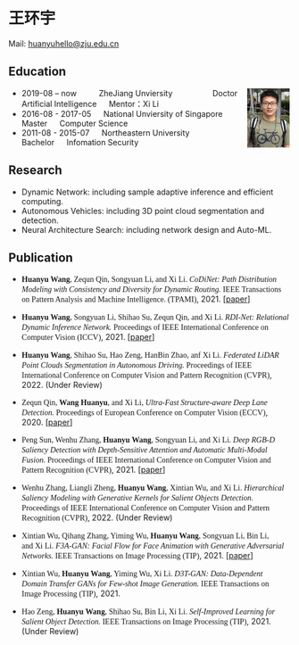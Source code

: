 # 王环宇  

Mail: <huanyuhello@zju.edu.cn>	&nbsp;    	

<h2>Education</h2>       <img src="huanyu.png" width="15%" align='right'>

* 2019-08 – now  &emsp; &emsp; 	ZheJiang Unviersity &nbsp;&nbsp;&emsp;&emsp;&emsp;&emsp; Doctor&emsp;&nbsp;  Artificial Intelligence  &emsp; Mentor：Xi Li
* 2016-08 - 2017-05 &emsp;	National Unviersity of Singapore &nbsp;&nbsp;&nbsp; Master &emsp; Computer Science
* 2011-08 - 2015-07 &emsp;	Northeastern University   &nbsp;&emsp;&emsp;&emsp;&emsp;  Bachelor	 &emsp;  Infomation Security 

<h2>Research</h2>    

* Dynamic Network: including sample adaptive inference and efficient computing.
* Autonomous Vehicles: including 3D point cloud segmentation and detection.
* Neural Architecture Search: including network design and Auto-ML.

<h2>Publication</h2>
    
* <font face="Times New Roman">**Huanyu Wang**, Zequn Qin, Songyuan Li, and Xi Li. *CoDiNet: Path Distribution Modeling with Consistency and Diversity for Dynamic Routing.* IEEE Transactions on Pattern Analysis and Machine Intelligence. (TPAMI)</font>, 2021. [[paper](https://ieeexplore.ieee.org/document/9444192)]

* <font face="Times New Roman">**Huanyu Wang**, Songyuan Li, Shihao Su, Zequn Qin, and Xi Li. *RDI-Net: Relational Dynamic Inference Network.* Proceedings of IEEE International Conference on Computer Vision (ICCV)</font>, 2021. [[paper](https://openaccess.thecvf.com/content/ICCV2021/papers/Wang_RDI-Net_Relational_Dynamic_Inference_Networks_ICCV_2021_paper.pdf)]

* <font face="Times New Roman">**Huanyu Wang**, Shihao Su, Hao Zeng, HanBin Zhao, anf Xi Li. *Federated LiDAR Point Clouds Segmentation in Autonomous Driving.* Proceedings of IEEE International Conference on Computer Vision and Pattern Recognition (CVPR)</font>, 2022. (Under Review)

* <font face="Times New Roman">Zequn Qin, **Wang Huanyu**, and Xi Li, *Ultra-Fast Structure-aware Deep Lane Detection.* Proceedings of European Conference on Computer Vision (ECCV)</font>, 2020. [[paper](https://www.ecva.net/papers/eccv_2020/papers_ECCV/papers/123690273.pdf)]

* <font face="Times New Roman">Peng Sun, Wenhu Zhang, **Huanyu Wang**, Songyuan Li, and Xi Li. *Deep RGB-D Saliency Detection with Depth-Sensitive Attention and Automatic Multi-Modal Fusion.* Proceedings of IEEE International Conference on Computer Vision and Pattern Recognition (CVPR)</font>, 2021. [[paper](https://openaccess.thecvf.com/content/CVPR2021/papers/Sun_Deep_RGB-D_Saliency_Detection_With_Depth-Sensitive_Attention_and_Automatic_Multi-Modal_CVPR_2021_paper.pdf)]

* <font face="Times New Roman">Wenhu Zhang, Liangli Zheng, **Huanyu Wang**, Xintian Wu, and Xi Li. *Hierarchical Saliency Modeling with Generative Kernels for Salient Objects Detection.* Proceedings of IEEE International Conference on Computer Vision and Pattern Recognition (CVPR)</font>, 2022. (Under Review)

* <font face="Times New Roman">Xintian Wu, Qihang Zhang, Yiming Wu, **Huanyu Wang**, Songyuan Li, Bin Li, and Xi Li. *F3A-GAN: Facial Flow for Face Animation with Generative Adversarial Networks.* IEEE Transactions on Image Processing (TIP)</font>, 2021. [[paper](https://ieeexplore.ieee.org/document/9547053)]

* <font face="Times New Roman">Xintian Wu, **Huanyu Wang**, Yiming Wu, Xi Li. *D3T-GAN: Data-Dependent Domain Transfer GANs for Few-shot Image Generation.* IEEE Transactions on Image Processing (TIP)</font>, 2021. 

* <font face="Times New Roman">Hao Zeng, **Huanyu Wang**, Shihao Su, Bin Li, Xi Li. *Self-Improved Learning for Salient Object Detection.* IEEE Transactions on Image Processing (TIP)</font>, 2021. (Under Review)
	
